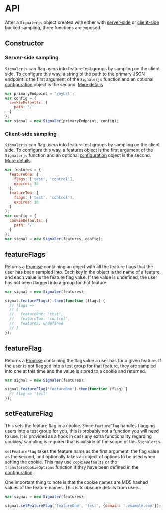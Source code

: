 # API

After a `Signalerjs` object created with either with [server-side](./server_requirements.md) or [client-side](./feature_definition.md) backed sampling, three functions are exposed.

## Constructor

### Server-side sampling

`Signalerjs` can flag users into feature test groups by sampling on the client side. To configure this way, a string of the path to the primary JSON endpoint is the first argument of the `Signalerjs` function and an optional [configuration](./configuration.md) object is the second. [More details](./server_requirements.md)

```js
var primaryEndpoint = '/myUrl';
var config = {
  cookieDefaults: {
    path: '/'
  }
};
var signal = new Signaler(primaryEndpoint, config);
```

### Client-side sampling

`Signalerjs` can flag users into feature test groups by sampling on the client side. To configure this way, a features object is the first argument of the `Signalerjs` function and an optional [configuration](./configuration.md) object is the second. [More details](./feature_definition.md)

```js
var features = {
  featureOne: {
    flags: ['test', 'control'],
    expires: 30
  },
  featureTwo: {
    flags: ['test', 'control'],
    expires: 10
  }
};
var config = {
  cookieDefaults: {
    path: '/'
  }
};
var signal = new Signaler(features, config);
```

## featureFlags

Returns a [Promise](https://developer.mozilla.org/en-US/docs/Web/JavaScript/Reference/Global_Objects/Promise) containing an object with all the feature flags that the user has been sampled into. Each key in the object is the name of a feature, and each value is the feature flag value. If the value is undefined, the user has not been flagged into a group for that feature.

```js
var signal = new Signaler(features);

signal.featureFlags().then(function (flags) {
  // flags =>
  // {
  //   featureOne: 'test',
  //   featureTwo: 'control',
  //   featureS: undefined
  // }
});
```

## featureFlag

Returns a [Promise](https://developer.mozilla.org/en-US/docs/Web/JavaScript/Reference/Global_Objects/Promise) containing the flag value a user has for a given feature. If the user is not flagged into a test group for that feature, they are sampled into one at this time and the value is stored to a cookie and returned.

```js
var signal = new Signaler(features);

signal.featureFlag('featureOne').then(function (flag) {
  // flag => 'test'
});
```

## setFeatureFlag

This sets the feature flag in a cookie. Since `featureFlag` handles flagging users into a test group for you, this is probably not a function you will need to use. It is provided as a hook in case any extra functionality regarding cookies/ sampling is required that is outside of the scope of this `Signalerjs`.

`setFeatureFlag` takes the feature name as the first argument, the flag value as the second, and optionally takes an object of options to be used when setting the cookie. This may use `cookieDefaults` or the `transformCookieOptions` function if they have been defined in the [configuration](./configuration.md).

One important thing to note is that the cookie names are MD5 hashed values of the feature names. This is to obscure details from users.

```js
var signal = new Signaler(features);

signal.setFeatureFlag('featureOne', 'test', {domain: '.example.com'});
```
